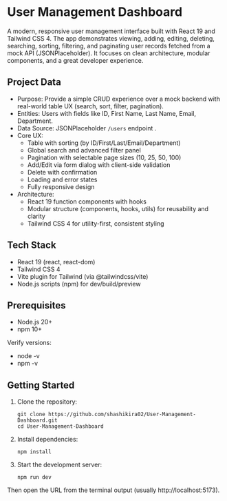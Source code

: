 # User Management Dashboard

A modern, responsive user management interface built with React 19 and Tailwind CSS 4.
The app demonstrates viewing, adding, editing, deleting, searching, sorting, filtering, and paginating user records fetched from a mock API (JSONPlaceholder). It focuses on clean architecture, modular components, and a great developer experience.

## Project Data

- Purpose: Provide a simple CRUD experience over a mock backend with real-world table UX (search, sort, filter, pagination).
- Entities: Users with fields like ID, First Name, Last Name, Email, Department.
- Data Source: JSONPlaceholder `/users` endpoint .
- Core UX:
  - Table with sorting (by ID/First/Last/Email/Department)
  - Global search and advanced filter panel
  - Pagination with selectable page sizes (10, 25, 50, 100)
  - Add/Edit via form dialog with client-side validation
  - Delete with confirmation
  - Loading and error states
  - Fully responsive design
- Architecture:
  - React 19 function components with hooks
  - Modular structure (components, hooks, utils) for reusability and clarity
  - Tailwind CSS 4 for utility-first, consistent styling


## Tech Stack

- React 19 (react, react-dom)
- Tailwind CSS 4
- Vite plugin for Tailwind (via @tailwindcss/vite)
- Node.js scripts (npm) for dev/build/preview

## Prerequisites

- Node.js 20+
- npm 10+

Verify versions:
- node -v
- npm -v

  
## Getting Started

1) Clone the repository:
   ```
   git clone https://github.com/shashikira02/User-Management-Dashboard.git
   cd User-Management-Dashboard
   ```

2) Install dependencies:
   ```
   npm install
   ```

3) Start the development server:
    ```
    npm run dev
    ```
Then open the URL from the terminal output (usually http://localhost:5173).










